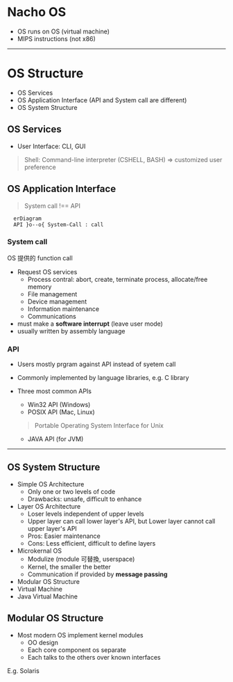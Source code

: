 # Nacho OS

- OS runs on OS (virtual machine)
- MIPS instructions (not x86)

---

# OS Structure

- OS Services
- OS Application Interface (API and System call are different)
- OS System Structure

## OS Services

- User Interface: CLI, GUI

> Shell: Command-line interpreter (CSHELL, BASH) => customized user preference

## OS Application Interface

> System call !== API


```mermaid
  erDiagram
  API }o--o{ System-Call : call
```

### System call

OS 提供的 function call

- Request OS services
  - Process contral: abort, create, terminate process, allocate/free memory
  - File management
  - Device management
  - Information maintenance
  - Communications
- must make a **software interrupt** (leave user mode)
- usually written by assembly language

### API

- Users mostly prgram against API instead of syetem call
- Commonly implemented by language libraries, e.g. C library
- Three most common APIs
  - Win32 API (Windows)
  - POSIX API (Mac, Linux)

  > Portable Operating System Interface for Unix

  - JAVA API (for JVM)

---

## OS System Structure

- Simple OS Architecture
  - Only one or two levels of code
  - Drawbacks: unsafe, difficult to enhance
- Layer OS Architecture
  - Loser levels independent of upper levels
  - Upper layer can call lower layer's API, but Lower layer cannot call upper layer's API
  - Pros: Easier maintenance
  - Cons: Less efficient, difficult to define layers
- Microkernal OS
  - Modulize (module 可替換, userspace)
  - Kernel, the smaller the better
  - Communication if provided by **message passing**
- Modular OS Structure
- Virtual Machine
- Java Virtual Machine

## Modular OS Structure

- Most modern OS implement kernel modules
  - OO design
  - Each core component os separate
  - Each talks to the others over known interfaces

E.g. Solaris
